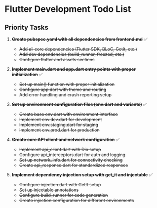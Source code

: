 # Flutter Development Todo List

## Priority Tasks

1. ~~**Create pubspec.yaml with all dependencies from frontend.md**~~ ✅
   - ~~Add all core dependencies (Flutter SDK, BLoC, GetIt, etc.)~~
   - ~~Add dev dependencies (build_runner, freezed, etc.)~~
   - ~~Configure flutter and assets sections~~

2. ~~**Implement main.dart and app.dart entry points with proper initialization**~~ ✅
   - ~~Set up main() function with proper initialization~~
   - ~~Configure app.dart with theme and routing~~
   - ~~Add error handling and crash reporting setup~~

3. ~~**Set up environment configuration files (env.dart and variants)**~~ ✅
   - ~~Create base env.dart with environment interface~~
   - ~~Implement env.dev.dart for development~~
   - ~~Implement env.staging.dart for staging~~
   - ~~Implement env.prod.dart for production~~

4. ~~**Create core API client and network configuration**~~ ✅
   - ~~Implement api_client.dart with Dio setup~~
   - ~~Configure api_interceptors.dart for auth and logging~~
   - ~~Set up network_info.dart for connectivity checking~~
   - ~~Create api_response.dart for standardized responses~~

5. ~~**Implement dependency injection setup with get_it and injectable**~~ ✅
   - ~~Configure injection.dart with GetIt setup~~
   - ~~Set up injectable annotations~~
   - ~~Configure build_runner for code generation~~
   - ~~Create injection configuration for different environments~~